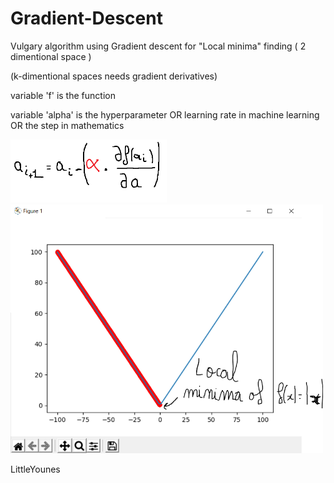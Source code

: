 # Gradient-Descent
Vulgary algorithm using Gradient descent for "Local minima" finding  ( 2 dimentional space )

(k-dimentional spaces needs gradient derivatives)

variable 'f' is the function

variable 'alpha' is the hyperparameter OR learning rate in machine learning OR the step in mathematics

<img src="gradient.png" width="250">


<img src="minima.PNG" width="500">

LittleYounes
